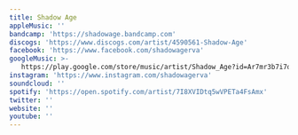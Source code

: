 ```yaml
---
title: Shadow Age
appleMusic: ''
bandcamp: 'https://shadowage.bandcamp.com'
discogs: 'https://www.discogs.com/artist/4590561-Shadow-Age'
facebook: 'https://www.facebook.com/shadowagerva'
googleMusic: >-
   https://play.google.com/store/music/artist/Shadow_Age?id=Ar7mr3b7i7ocelfjfoab54omxvu
instagram: 'https://www.instagram.com/shadowagerva'
soundcloud: ''
spotify: 'https://open.spotify.com/artist/7I8XVIDtq5wVPETa4FsAmx'
twitter: ''
website: ''
youtube: ''
---
```

